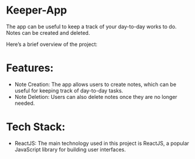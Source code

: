 # Keeper-App
The app can be useful to keep a track of your day-to-day works to do. Notes can be created and deleted.

Here’s a brief overview of the project:

# Features:
- Note Creation: The app allows users to create notes, which can be useful for keeping track of day-to-day tasks.
- Note Deletion: Users can also delete notes once they are no longer needed.

# Tech Stack:
- ReactJS: The main technology used in this project is ReactJS, a popular JavaScript library for building user interfaces.
